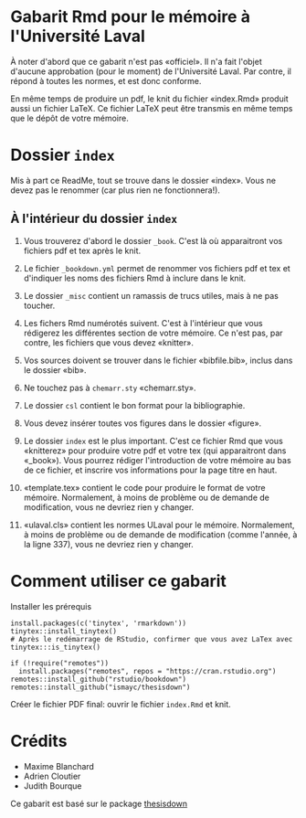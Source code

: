 # Gabarit Rmd pour le mémoire à l'Université Laval

À noter d'abord que ce gabarit n'est pas «officiel».
Il n'a fait l'objet d'aucune approbation (pour le moment) de l'Université Laval.
Par contre, il répond à toutes les normes, et est donc conforme.

En même temps de produire un pdf, le knit du fichier «index.Rmd» produit aussi un fichier LaTeX.
Ce fichier LaTeX peut être transmis en même temps que le dépôt de votre mémoire.

# Dossier `index`

Mis à part ce ReadMe, tout se trouve dans le dossier «index». Vous ne devez pas le renommer (car plus rien ne fonctionnera!).

## À l'intérieur du dossier `index`

1. Vous trouverez d'abord le dossier `_book`. C'est là où apparaitront vos fichiers pdf et tex après le knit.

2. Le fichier `_bookdown.yml` permet de renommer vos fichiers pdf et tex et d'indiquer les noms des fichiers Rmd à inclure dans le knit.

3. Le dossier `_misc` contient un ramassis de trucs utiles, mais à ne pas toucher.

4. Les fichers Rmd numérotés suivent. C'est à l'intérieur que vous rédigerez les différentes section de votre mémoire. Ce n'est pas, par contre, les fichiers que vous devez «knitter».

5. Vos sources doivent se trouver dans le fichier «bibfile.bib», inclus dans le dossier «bib».

6. Ne touchez pas à `chemarr.sty` «chemarr.sty».

7. Le dossier `csl` contient le bon format pour la bibliographie.

8. Vous devez insérer toutes vos figures dans le dossier «figure».

9. Le dossier `index` est le plus important. C'est ce fichier Rmd que vous «knitterez» pour produire votre pdf et votre tex (qui apparaitront dans «_book»). Vous pourrez rédiger l'introduction de votre mémoire au bas de ce fichier, et inscrire vos informations pour la page titre en haut.

10. «template.tex» contient le code pour produire le format de votre mémoire. Normalement, à moins de problème ou de demande de modification, vous ne devriez rien y changer.

11. «ulaval.cls» contient les normes ULaval pour le mémoire. Normalement, à moins de problème ou de demande de modification (comme l'année, à la ligne 337), vous ne devriez rien y changer.

# Comment utiliser ce gabarit

Installer les prérequis

```
install.packages(c('tinytex', 'rmarkdown'))
tinytex::install_tinytex()
# Après le redémarrage de RStudio, confirmer que vous avez LaTex avec
tinytex:::is_tinytex()

if (!require("remotes")) 
  install.packages("remotes", repos = "https://cran.rstudio.org")
remotes::install_github("rstudio/bookdown")
remotes::install_github("ismayc/thesisdown")
```

Créer le fichier PDF final: ouvrir le fichier `index.Rmd` et knit.

# Crédits

* Maxime Blanchard
* Adrien Cloutier
* Judith Bourque

Ce gabarit est basé sur le package [thesisdown](https://github.com/ismayc/thesisdown)
